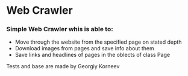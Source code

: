 # Web Crawler

### __Simple Web Crawler whis is able to:__
 - Move through the website from the specified page on stated depth
 - Download images from pages and save info about them
 - Save links and headlines of pages in the oblects of class Page
 
Tests and base are made by Georgiy Korneev
